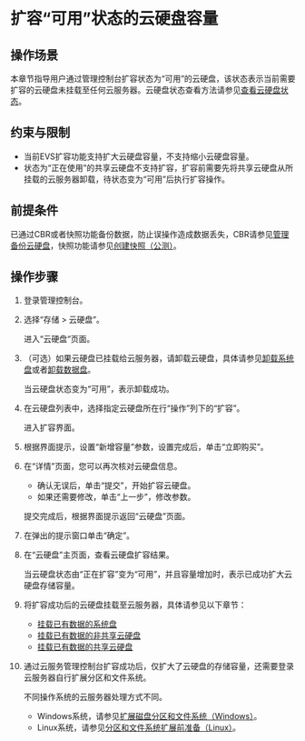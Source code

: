 # 扩容“可用”状态的云硬盘容量<a name="evs_01_0008"></a>

## 操作场景<a name="section12031252191210"></a>

本章节指导用户通过管理控制台扩容状态为“可用”的云硬盘，该状态表示当前需要扩容的云硬盘未挂载至任何云服务器。云硬盘状态查看方法请参见[查看云硬盘状态](查看云硬盘状态.md)。

## 约束与限制<a name="section2096213105282"></a>

-   当前EVS扩容功能支持扩大云硬盘容量，不支持缩小云硬盘容量。
-   状态为“正在使用”的共享云硬盘不支持扩容，扩容前需要先将共享云硬盘从所挂载的云服务器卸载，待状态变为“可用”后执行扩容操作。

## 前提条件<a name="section1864885210281"></a>

已通过CBR或者快照功能备份数据，防止误操作造成数据丢失，CBR请参见[管理备份云硬盘](管理备份云硬盘.md)，快照功能请参见[创建快照（公测）](创建快照（公测）.md)。

## 操作步骤<a name="section12383539191210"></a>

1.  登录管理控制台。
2.  选择“存储 \> 云硬盘”。

    进入“云硬盘“页面。

3.  （可选）如果云硬盘已挂载给云服务器，请卸载云硬盘，具体请参见[卸载系统盘](卸载系统盘.md)或者[卸载数据盘](卸载数据盘.md)。

    当云硬盘状态变为“可用”，表示卸载成功。

4.  在云硬盘列表中，选择指定云硬盘所在行“操作”列下的“扩容”。

    进入扩容界面。

5.  根据界面提示，设置“新增容量”参数，设置完成后，单击“立即购买”。
6.  在“详情”页面，您可以再次核对云硬盘信息。

    -   确认无误后，单击“提交”，开始扩容云硬盘。
    -   如果还需要修改，单击“上一步”，修改参数。

    提交完成后，根据界面提示返回“云硬盘”页面。

7.  在弹出的提示窗口单击“确定”。
8.  在“云硬盘”主页面，查看云硬盘扩容结果。

    当云硬盘状态由“正在扩容”变为“可用”，并且容量增加时，表示已成功扩大云硬盘存储容量。

9.  将扩容成功后的云硬盘挂载至云服务器，具体请参见以下章节：
    -   [挂载已有数据的系统盘](挂载已有数据的系统盘.md)
    -   [挂载已有数据的非共享云硬盘](挂载已有数据的非共享云硬盘.md)
    -   [挂载已有数据的共享云硬盘](挂载已有数据的共享云硬盘.md)

10. 通过云服务管理控制台扩容成功后，仅扩大了云硬盘的存储容量，还需要登录云服务器自行扩展分区和文件系统。

    不同操作系统的云服务器处理方式不同。

    -   Windows系统，请参见[扩展磁盘分区和文件系统（Windows）](扩展磁盘分区和文件系统（Windows）.md)。
    -   Linux系统，请参见[分区和文件系统扩展前准备（Linux）](分区和文件系统扩展前准备（Linux）.md)。


